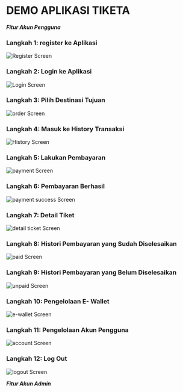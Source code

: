 # DEMO APLIKASI TIKETA

_**Fitur Akun Pengguna**_
### Langkah 1: register ke Aplikasi
![Register Screen](https://github.com/AriMulianandaSiregar/Tiketa/blob/main/Gambar%20Demo%20Aplikasi/register%20page.png)

### Langkah 2: Login ke Aplikasi
![Login Screen](https://github.com/AriMulianandaSiregar/Tiketa/blob/main/Gambar%20Demo%20Aplikasi/login%20page.png)

### Langkah 3: Pilih Destinasi Tujuan
![order Screen](https://github.com/AriMulianandaSiregar/Tiketa/blob/main/Gambar%20Demo%20Aplikasi/order%20page.png)

### Langkah 4: Masuk ke History Transaksi
![History Screen](https://github.com/AriMulianandaSiregar/Tiketa/blob/main/Gambar%20Demo%20Aplikasi/history%20all%20page.png)

### Langkah 5: Lakukan Pembayaran
![payment Screen](https://github.com/AriMulianandaSiregar/Tiketa/blob/main/Gambar%20Demo%20Aplikasi/payment%20page.png)

### Langkah 6: Pembayaran Berhasil
![payment success Screen](https://github.com/AriMulianandaSiregar/Tiketa/blob/main/Gambar%20Demo%20Aplikasi/payment%20success%20page.png)

### Langkah 7: Detail Tiket
![detail ticket Screen](https://github.com/AriMulianandaSiregar/Tiketa/blob/main/Gambar%20Demo%20Aplikasi/detail%20ticket%20page.png)

### Langkah 8: Histori Pembayaran yang Sudah Diselesaikan
![paid Screen](https://github.com/AriMulianandaSiregar/Tiketa/blob/main/Gambar%20Demo%20Aplikasi/history%20paid%20page.png)

### Langkah 9: Histori Pembayaran yang Belum Diselesaikan
![unpaid Screen](https://github.com/AriMulianandaSiregar/Tiketa/blob/main/Gambar%20Demo%20Aplikasi/history%20unpaid%20page.png)

### Langkah 10: Pengelolaan E- Wallet
![e-wallet Screen](https://github.com/AriMulianandaSiregar/Tiketa/blob/main/Gambar%20Demo%20Aplikasi/wallet%20page.png)

### Langkah 11: Pengelolaan Akun Pengguna
![account Screen](https://github.com/AriMulianandaSiregar/Tiketa/blob/main/Gambar%20Demo%20Aplikasi/account%20page.png)

### Langkah 12: Log Out
![logout Screen](https://github.com/AriMulianandaSiregar/Tiketa/blob/main/Gambar%20Demo%20Aplikasi/logout%20page.png)


_**Fitur Akun Admin**_
